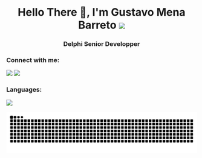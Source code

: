 <h1 align="center">Hello There 👋, I'm Gustavo Mena Barreto <img src=https://github.com/TheDudeThatCode/TheDudeThatCode/blob/master/Assets/headbang.gif width="45"></h1> 
<h3 align="center">Delphi Senior Developper</h3>


<h3 align="left">Connect with me:</h3>
<p align="left">
  <a href = "mailto:gustavo.barreto@aquasoft.com.br"><img src="https://img.shields.io/badge/Gmail-D14836?style=for-the-badge&logo=gmail&logoColor=white" target="_blank"></a>
  <a href="https://br.linkedin.com/in/gustavo-mena-barreto-59670512a" target="_blank"><img src="https://img.shields.io/badge/-LinkedIn-%230077B5?style=for-the-badge&logo=linkedin&logoColor=white" target="_blank"></a> 
</p>

<h3 align="left">Languages:</h3>
<div>
<a href="https://github.com/gustavomenabarreto">
<img height="100em" src="https://github-readme-stats.vercel.app/api/top-langs/?username=gustavomenabarreto&layout=compact&langs_count=7&theme=dracula"/> 
</div>

![Snake animation](https://github.com/gustavomenabarreto/gustavomenabarreto/blob/output/github-contribution-grid-snake.svg)


